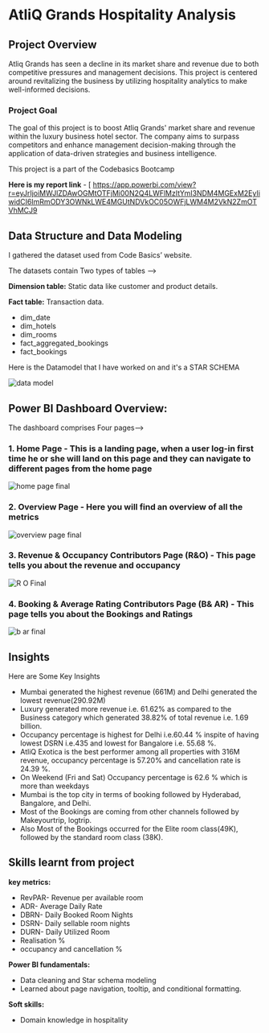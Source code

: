 # AtliQ Grands Hospitality Analysis


## Project Overview


Atliq Grands has seen a decline in its market share and revenue due to both competitive pressures and management decisions. This project is centered around revitalizing the business by utilizing hospitality analytics to make well-informed decisions.


### Project Goal

The goal of this project is to boost Atliq Grands' market share and revenue within the luxury business hotel sector. The company aims to surpass competitors and enhance management decision-making through the application of data-driven strategies and business intelligence.

This project is a part of the Codebasics Bootcamp

**Here is my report link** - [
https://app.powerbi.com/view?r=eyJrIjoiMWJlZDAwOGMtOTFjMi00N2Q4LWFlMzItYmI3NDM4MGExM2EyIiwidCI6ImRmODY3OWNkLWE4MGUtNDVkOC05OWFjLWM4M2VkN2ZmOTVhMCJ9


## Data Structure and Data Modeling

I gathered the dataset used from Code Basics’ website.

The datasets contain Two types of tables -->

**Dimension table:** Static data like customer and product details.

**Fact table:** Transaction data.

* dim_date
* dim_hotels
* dim_rooms
* fact_aggregated_bookings
* fact_bookings

Here is the Datamodel that I have worked on and it's a STAR SCHEMA


![data model](https://github.com/Akashsingh1916/AtliQ-Grands-Hospitality--Analysis/assets/146354971/333260ba-ddb1-4ccc-8767-2ae75ce1524b)


## Power BI Dashboard Overview:

The dashboard comprises Four pages-->

### **1. Home Page** - This is a landing page, when a user log-in first time he or she will land on this page and they can navigate to different pages from the home page 


![home page final](https://github.com/Akashsingh1916/AtliQ-Grands-Hospitality--Analysis/assets/146354971/f44f6c30-5cb1-43a0-8d14-7e422fe8a1c5)


### 2. Overview Page - Here you will find an overview of all the metrics

![overview page final](https://github.com/Akashsingh1916/AtliQ-Grands-Hospitality--Analysis/assets/146354971/d23d4082-1c33-43be-bbeb-06ef7f328c0b)


### 3. Revenue & Occupancy Contributors Page (R&O) - This page tells you about the revenue and occupancy


![R   O Final](https://github.com/Akashsingh1916/AtliQ-Grands-Hospitality--Analysis/assets/146354971/23a9401c-4cf5-4263-ad66-13f291aa5956)


### 4. Booking & Average Rating Contributors Page (B& AR) - This page tells you about the Bookings and Ratings


![b   ar final](https://github.com/Akashsingh1916/AtliQ-Grands-Hospitality--Analysis/assets/146354971/bc2a257d-bd13-4ce6-a919-816082191079)


## Insights 

Here are Some Key Insights 

* Mumbai generated the highest revenue (661M) and Delhi generated the lowest revenue(290.92M)
* Luxury generated more revenue i.e. 61.62% as compared to the Business category which generated 38.82% of total revenue i.e. 1.69 billion.
* Occupancy percentage is highest for Delhi i.e.60.44 % inspite of having lowest DSRN i.e.435 and lowest for Bangalore i.e. 55.68 %.
* AtliQ Exotica is the best performer among all properties with 316M revenue, occupancy percentage is 57.20% and cancellation rate is 24.39 %.
* On Weekend (Fri and Sat) Occupancy percentage is 62.6 % which is more than weekdays 
* Mumbai is the top city in terms of booking followed by Hyderabad, Bangalore, and Delhi.
* Most of the Bookings are coming from other channels followed by Makeyourtrip, logtrip.
* Also Most of the Bookings occurred for the Elite room class(49K), followed by the standard room class (38K).


## Skills learnt from project

**key metrics:**

* RevPAR- Revenue per available room 
* ADR- Average Daily Rate 
* DBRN- Daily Booked Room Nights 
* DSRN- Daily sellable room nights 
* DURN- Daily Utilized Room 
* Realisation %
* occupancy and cancellation %

**Power BI fundamentals:**

* Data cleaning and Star schema modeling
* Learned about page navigation, tooltip, and conditional formatting.

**Soft skills:**

* Domain knowledge in hospitality

